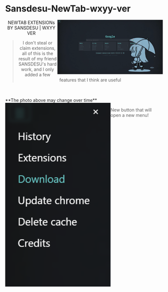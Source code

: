 # Sansdesu-NewTab-wxyy-ver

<img src="./png/preview.png" width="337" align=right />
<div align=center>

NEWTAB EXTENSIONs BY SANSDESU | WXYY VER

> I don't steal or claim extensions, all of this is the result of my friend SANSDESU's hard work, and I only added a few features that I think are useful
</div>
</br></br>
<div>**The photo above may change over time**</div>
<img src="./png/mymod.png" width="337" align=left />


> New button that will open a new menu!
